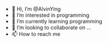 - 👋 Hi, I’m @AlvinYing
- 👀 I’m interested in programming
- 🌱 I’m currently learning programming
- 💞️ I’m looking to collaborate on ...
- 📫 How to reach me 

<!---
AlvinYing/AlvinYing is a ✨ special ✨ repository because its `README.md` (this file) appears on your GitHub profile.
You can click the Preview link to take a look at your changes.
--->
